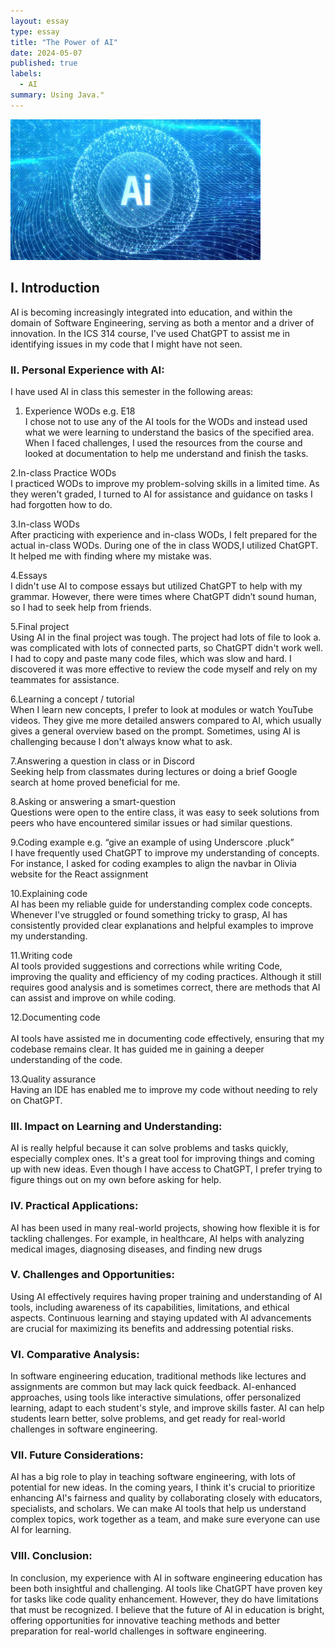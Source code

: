 ```yaml
---
layout: essay
type: essay
title: "The Power of AI"
date: 2024-05-07
published: true
labels:
  - AI
summary: Using Java."
---
```


<div class="text-center p-4">
  <img width="400px" src="../img/ai.jpg" class="img-thumbnail" >
</div>

## I. Introduction
AI is becoming increasingly integrated into education, and within the domain of Software Engineering, serving as both a mentor and a driver of innovation. In the ICS 314 course, I've used ChatGPT to assist me in identifying issues in my code that I might have not seen.

### II. Personal Experience with AI:
I have used AI in class this semester in the following areas:

1. Experience WODs e.g. E18<br />
I chose not to use any of the  AI tools  for the WODs and instead used what we were learning to understand the basics of the specified area. When I faced challenges, I used the resources from the course and looked at documentation to help me understand and finish the tasks.

2.In-class Practice WODs<br />
I practiced WODs to improve my problem-solving skills in a limited time. As they weren't graded, I turned to AI for assistance and guidance on tasks I had forgotten how to do.

3.In-class WODs <br />
After practicing with experience and in-class WODs, I felt prepared for the actual in-class WODs. During one of the in class WODS,I utilized ChatGPT. It helped me with finding where my mistake was.

4.Essays <br />
I didn't use AI to compose essays but utilized ChatGPT to help with my grammar. However, there were times where ChatGPT didn’t sound human, so I had to seek help from friends.

5.Final project <br />
Using AI in the final project was tough. The project had lots of file to look a.  was complicated with lots of connected parts, so ChatGPT didn't work well. I had to copy and paste many code files, which was slow and hard. I discovered it was more effective to review the code myself and rely on my teammates for assistance.

6.Learning a concept / tutorial <br />
When I learn new concepts, I prefer to look at modules or watch YouTube videos. They give me more detailed answers compared to AI, which usually gives a general overview based on the prompt. Sometimes, using AI is challenging because I don't always know what to ask.

7.Answering a question in class or in Discord <br />
Seeking help from classmates during lectures or doing a brief Google search at home proved beneficial for me. 

8.Asking or answering a smart-question <br />
Questions were open to the entire class, it was easy to seek solutions from peers who have encountered similar issues or had similar questions.

9.Coding example e.g. “give an example of using Underscore .pluck” <br />
I have  frequently used ChatGPT to improve my understanding of concepts. For instance, I asked for coding examples to align the navbar in Olivia website for the React assignment

10.Explaining code <br/>
AI has been my reliable guide for understanding complex code concepts. Whenever I've struggled or found something tricky to grasp, AI has consistently provided clear explanations and helpful examples to improve my understanding.

11.Writing code <br/>
AI tools provided suggestions and corrections while writing Code, improving the quality and efficiency of my coding practices. Although it still requires good analysis and is sometimes correct, there are methods that AI can assist and improve on while coding.

12.Documenting code <br />     
AI tools have assisted me in documenting code effectively, ensuring that my codebase remains clear. It has guided me in gaining a deeper understanding  of the code.

13.Quality assurance <br />
Having an IDE has enabled me to improve my code without needing to rely on ChatGPT.

### III. Impact on Learning and Understanding:
AI is really helpful because it can solve problems and tasks quickly, especially complex ones. It's a great tool for improving things and coming up with new ideas. Even though I have access to ChatGPT, I prefer trying to figure things out on my own before asking for help. 

### IV. Practical Applications:
AI has been used in many real-world projects, showing how flexible  it is for tackling challenges. For example, in healthcare, AI helps with analyzing medical images, diagnosing diseases, and finding new drugs

### V. Challenges and Opportunities:
Using AI effectively requires having proper training and understanding of AI tools, including awareness of its capabilities, limitations, and ethical aspects. Continuous learning and staying updated with AI advancements are crucial for maximizing its benefits and addressing potential risks.

### VI. Comparative Analysis:
In software engineering education, traditional methods like lectures and assignments are common but may lack quick feedback. AI-enhanced approaches, using tools like interactive simulations, offer personalized learning, adapt to each student's style, and improve skills faster. AI can help students learn better, solve problems, and get ready for real-world challenges in software engineering.

### VII. Future Considerations:
AI has a big role to play in teaching software engineering, with lots of potential for new ideas. In the coming years, I think it's crucial to prioritize enhancing AI's fairness and quality by collaborating closely with educators, specialists, and scholars. We can make AI tools that help us understand complex topics, work together as a team, and make sure everyone can use AI for learning. 

### VIII. Conclusion:
In conclusion, my experience with AI in software engineering education has been both insightful and challenging. AI tools like ChatGPT have proven key for tasks like code quality enhancement. However, they do have limitations that must be recognized. I believe that the future of AI in education is bright, offering opportunities for innovative teaching methods and better preparation for real-world challenges in software engineering.

